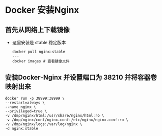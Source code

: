 # Docker 安装Nginx

## 首先从网络上下载镜像

* 这里安装是 stable 稳定版本

  ```shell
  docker pull nginx:stable
  ---
  docker images # 查看镜像文件
  ```

  

## 安装Docker-Nginx 并设置端口为 38210 并将容器卷映射出来

```shell
docker run -p 38999:38999 \
--restart=always \
--name nginx \
--privileged=true \
-v /dmp/nginx/html:/usr/share/nginx/html:ro \
-v /dmp/nginx/conf/nginx.conf:/etc/nginx/nginx.conf:ro \
-v /dmp/nginx/logs:/var/log/nginx \
-d nginx:stable

```

